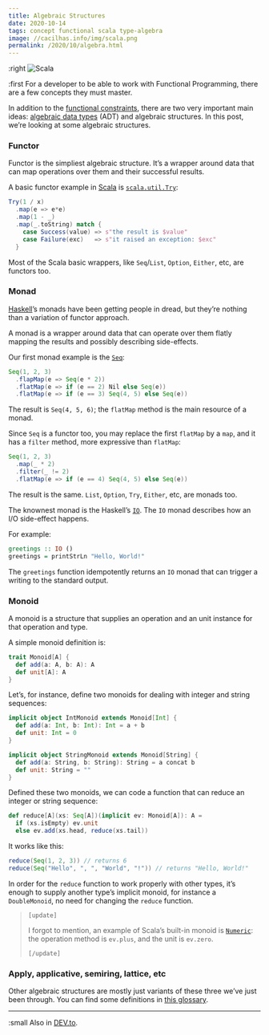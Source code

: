 ```yaml
---
title: Algebraic Structures
date: 2020-10-14
tags: concept functional scala type-algebra
image: //cacilhas.info/img/scala.png
permalink: /2020/10/algebra.html
---
```

[image]: {{{image}}}
[algebraic data types]: /2020/10/type-isomorphism.html
[DEV.to]: https://dev.to/cacilhas/algebraic-structures-2g9o
[Haskell]: https://www.haskell.org/
[IO]: https://wiki.haskell.org/Introduction_to_IO
[lies]: /2019/09/lies-they-told-you.html
[Scala]: https://www.scala-lang.org/
[scala.collection.immutable.Seq]: https://www.scala-lang.org/api/current/scala/collection/immutable/Seq.html
[scala.math.Numeric]: https://www.scala-lang.org/api/current/scala/math/Numeric.html
[scala.util.Try]: https://www.scala-lang.org/api/current/scala/util/Try.html
[this glossary]: https://www.linkedin.com/pulse/glossary-functional-programming-john-de-goes/

:right ![Scala][image]

:first For a developer to be able to work with Functional Programming, there are
a few concepts they must master.

In addition to the [functional constraints][lies], there are two very important
main ideas: [algebraic data types][] (ADT) and algebraic structures. In this
post, we’re looking at some algebraic structures.

### Functor

Functor is the simpliest algebraic structure. It’s a wrapper around data that
can map operations over them and their successful results.

A basic functor example in [Scala][] is
[`scala.util.Try`][scala.util.Try]:

```scala
Try(1 / x)
  .map(e => e*e)
  .map(1 - _)
  .map(_.toString) match {
    case Success(value) => s"the result is $value"
    case Failure(exc)   => s"it raised an exception: $exc"
  }
```

Most of the Scala basic wrappers, like `Seq`/`List`, `Option`, `Either`, etc,
are functors too.

### Monad

[Haskell][]’s monads have been getting people in dread, but they’re nothing than
a variation of functor approach.

A monad is a wrapper around data that can operate over them flatly mapping the
results and possibly describing side-effects.

Our first monad example is the [`Seq`][scala.collection.immutable.Seq]:

```scala
Seq(1, 2, 3)
  .flapMap(e => Seq(e * 2))
  .flatMap(e => if (e == 2) Nil else Seq(e))
  .flatMap(e => if (e == 3) Seq(4, 5) else Seq(e))
```

The result is `Seq(4, 5, 6)`; the `flatMap` method is the main resource of a
monad.

Since `Seq` is a functor too, you may replace the first `flatMap` by a `map`,
and it has a `filter` method, more expressive than `flatMap`:

```scala
Seq(1, 2, 3)
  .map(_ * 2)
  .filter(_ != 2)
  .flatMap(e => if (e == 4) Seq(4, 5) else Seq(e))
```

The result is the same. `List`, `Option`, `Try`, `Either`, etc, are monads too.

The knownest monad is the Haskell’s [`IO`][IO]. The `IO` monad describes how an
I/O side-effect happens.

For example:

```haskell
greetings :: IO ()
greetings = printStrLn "Hello, World!"
```

The `greetings` function idempotently returns an `IO` monad that can trigger a
writing to the standard output.

### Monoid

A monoid is a structure that supplies an operation and an unit instance for that
operation and type.

A simple monoid definition is:

```scala
trait Monoid[A] {
  def add(a: A, b: A): A
  def unit[A]: A
}
```

Let’s, for instance, define two monoids for dealing with integer and string
sequences:

```scala
implicit object IntMonoid extends Monoid[Int] {
  def add(a: Int, b: Int): Int = a + b
  def unit: Int = 0
}

implicit object StringMonoid extends Monoid[String] {
  def add(a: String, b: String): String = a concat b
  def unit: String = ""
}
```

Defined these two monoids, we can code a function that can reduce an integer or
string sequence:

```scala
def reduce[A](xs: Seq[A])(implicit ev: Monoid[A]): A =
  if (xs.isEmpty) ev.unit
  else ev.add(xs.head, reduce(xs.tail))
```

It works like this:

```scala
reduce(Seq(1, 2, 3)) // returns 6
reduce(Seq("Hello", ", ", "World", "!")) // returns "Hello, World!"
```

In order for the `reduce` function to work properly with other types, it’s
enough to supply another type’s implicit monoid, for instance a `DoubleMonoid`,
no need for changing the `reduce` function.

> `[update]`
>
> I forgot to mention, an example of Scala’s built-in monoid is
> [`Numeric`][scala.math.Numeric]: the operation method is `ev.plus`, and the
> unit is `ev.zero`.
>
> `[/update]`

### Apply, applicative, semiring, lattice, etc

Other algebraic structures are mostly just variants of these three we’ve just
been through. You can find some definitions in [this glossary][].

-----

:small Also in [DEV.to][].
